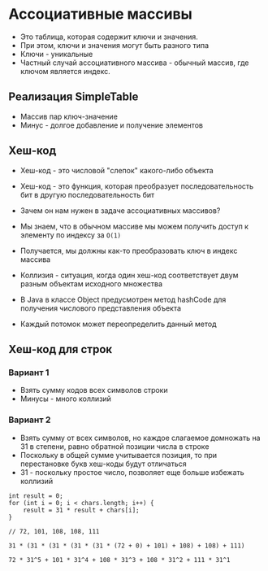 # Ассоциативные массивы

* Это таблица, которая содержит ключи и значения. 
* При этом, ключи и значения могут быть разного типа
* Ключи - уникальные
* Частный случай ассоциативного массива - обычный массив, где ключом является индекс.

## Реализация SimpleTable

* Массив пар ключ-значение
* Минус - долгое добавление и получение элементов

## Хеш-код

* Хеш-код - это числовой "слепок" какого-либо объекта
* Хеш-код - это функция, которая преобразует последовательность бит в другую последовательность бит

* Зачем он нам нужен в задаче ассоциативных массивов?
* Мы знаем, что в обычном массиве мы можем получить доступ к элементу по индексу за `O(1)`
* Получается, мы должны как-то преобразовать ключ в индекс массива
* Коллизия - ситуация, когда один хеш-код соответствует двум разным объектам исходного множества

* В Java в классе Object предусмотрен метод hashCode для получения числового представления объекта
* Каждый потомок может переопределить данный метод

## Хеш-код для строк

### Вариант 1

* Взять сумму кодов всех символов строки
* Минусы - много коллизий

### Вариант 2

* Взять сумму от всех символов, но каждое слагаемое домножать на 31 в степени, равно обратной позиции числа в строке
* Поскольку в общей сумме учитывается позиция, то при перестановке букв хеш-коды будут отличаться
* 31 - поскольку простое число, позволяет еще больше избежать коллизий

```
int result = 0;
for (int i = 0; i < chars.length; i++) {
    result = 31 * result + chars[i];
}

// 72, 101, 108, 108, 111

31 * (31 * (31 * (31 * (31 * (72 + 0) + 101) + 108) + 108) + 111)

72 * 31^5 + 101 * 31^4 + 108 * 31^3 + 108 * 31^2 + 111 * 31^1
``` 